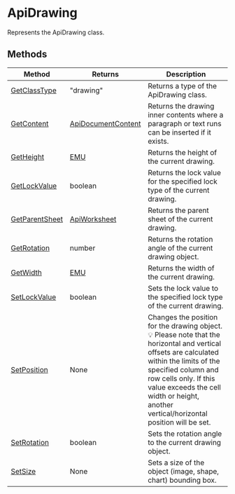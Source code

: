 # ApiDrawing

Represents the ApiDrawing class.


## Methods

| Method | Returns | Description |
| ------ | ------- | ----------- |
| [GetClassType](./Methods/GetClassType.md) | "drawing" | Returns a type of the ApiDrawing class. |
| [GetContent](./Methods/GetContent.md) | [ApiDocumentContent](../ApiDocumentContent/ApiDocumentContent.md) | Returns the drawing inner contents where a paragraph or text runs can be inserted if it exists. |
| [GetHeight](./Methods/GetHeight.md) | [EMU](../Enumeration/EMU.md) | Returns the height of the current drawing. |
| [GetLockValue](./Methods/GetLockValue.md) | boolean | Returns the lock value for the specified lock type of the current drawing. |
| [GetParentSheet](./Methods/GetParentSheet.md) | [ApiWorksheet](../ApiWorksheet/ApiWorksheet.md) | Returns the parent sheet of the current drawing. |
| [GetRotation](./Methods/GetRotation.md) | number | Returns the rotation angle of the current drawing object. |
| [GetWidth](./Methods/GetWidth.md) | [EMU](../Enumeration/EMU.md) | Returns the width of the current drawing. |
| [SetLockValue](./Methods/SetLockValue.md) | boolean | Sets the lock value to the specified lock type of the current drawing. |
| [SetPosition](./Methods/SetPosition.md) | None | Changes the position for the drawing object. 💡 Please note that the horizontal and vertical offsets are calculated within the limits of the specified column and row cells only. If this value exceeds the cell width or height, another vertical/horizontal position will be set. |
| [SetRotation](./Methods/SetRotation.md) | boolean | Sets the rotation angle to the current drawing object. |
| [SetSize](./Methods/SetSize.md) | None | Sets a size of the object (image, shape, chart) bounding box. |
